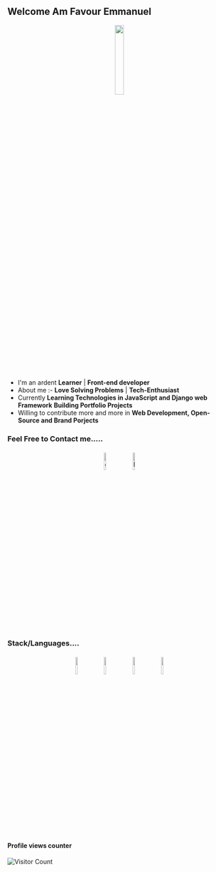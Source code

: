 ## Welcome Am Favour Emmanuel

<p align="center">
<img width="20%" src="https://img.icons8.com/ios-filled/96/000000/programming.png"/>
</p>


- I'm an ardent **Learner** | **Front-end developer** 
- About me :- **Love Solving Problems** | **Tech-Enthusiast**
- Currently **Learning Technologies in JavaScript and Django web Framework** **Building Portfolio Projects**
- Willing to contribute more and more in **Web Development, Open-Source and Brand Porjects**


### Feel Free to Contact me.....

<p align="center">
	<a href="https://github.com/VSOLUTIONSE"><img alt="github" width="10%" style="padding:5px" src="https://img.icons8.com/clouds/100/000000/github.png"/></a>
	<a href="https://www.linkedin.com/in/favour-emmanuel-183226161"><img alt="linkedin" width="10%" style="padding:5px" src="https://img.icons8.com/clouds/100/000000/linkedin.png"/></a>
</p>

### Stack/Languages....

<p align="center">
	<img width="10%" style="padding:5px" src="https://img.icons8.com/color/144/000000/html.png"/>
	<img width="10%" style="padding:5px" src="https://img.icons8.com/color/144/000000/python.png"/>
	<img width="10%" style="padding:5px" src="https://img.icons8.com/color/144/000000/javascript.png"/>
        <img width="10%" style="padding:5px" src="https://img.icons8.com/color/144/000000/css3.png"/>
</p>

#### Profile views counter
![Visitor Count](https://profile-counter.glitch.me/{imakash3011}/count.svg)


